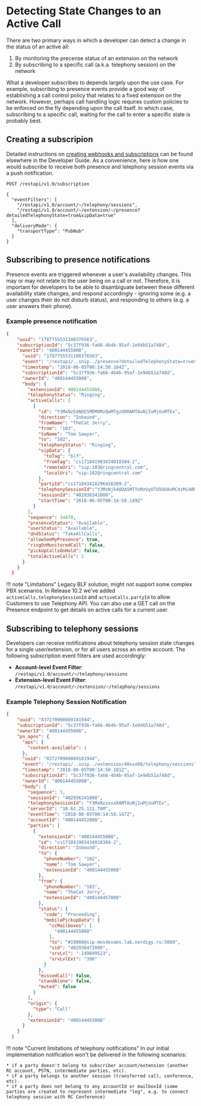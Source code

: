 # Detecting State Changes to an Active Call

There are two primary ways in which a developer can detect a change in the status of an active all:

1. By monitoring the precense status of an extension on the network
2. By subscribing to a specific call (a.k.a. telephony session) on the network

What a developer subscribes to depends largely upon the use case. For example, subscribing to presence events provide a good way of establishing a call control policy that relates to a fixed extension on the network. However, perhaps call handling logic requires custom policies to be enforced on the fly depending upon the call itself. In which case, subscribing to a specific call, waiting for the call to enter a specific state is probably best. 

## Creating a subscripion

Detailed instructions on [creating webhooks and subscriptions](../../notifications/) can be found elsewhere in the Developer Guide. As a convenience, here is how one would subscribe to receive both presence and telephony session events via a push notification.

```
POST /restapi/v1.0/subscription

{
  "eventFilters": [
    "/restapi/v1.0/account/~/telephony/sessions",
    "/restapi/v1.0/account/~/extension/~/presence?detailedTelephonyState=true&sipData=true"
  ],
  "deliveryMode": {
    "transportType": "PubNub"
  }
}
```

## Subscribing to presence notifications

Presence events are triggered whenever a user's availability changes. This may or may not relate to the user being on a call or not. Therefore, it is important for developers to be able to disambiguate between these different availability state changes, and respond accordingly - ignoring some (e.g. a user changes their do not disturb status), and responding to others (e.g. a user answers their phone). 

### Example presence notification

```json
{
    "uuid": "1787755531108376563",
    "subscriptionId": "5c37f936-fa66-4b4b-95af-1e94b51a748d",
    "ownerId": "400144455008",
      "uuid": "1787755531108376563",
      "event": "/restapi/..snip../presence?detailedTelephonyState=true&sipData=true",
      "timestamp": "2018-06-05T00:14:50.184Z",
      "subscriptionId": "5c37f936-fa66-4b4b-95af-1e94b51a748d",
      "ownerId": "400144455008",
      "body": {
        "extensionId": 400144455008,
        "telephonyStatus": "Ringing",
        "activeCalls": [
          {
            "id": "Y3MxNzE4NDE5MDM0MzQwMTgzODRAMTAuNjIuMjUuMTEx",
            "direction": "Inbound",
            "fromName": "TheCat Jerry",
            "from": "103",
            "toName": "Tom Sawyer",
            "to": "102",
            "telephonyStatus": "Ringing",
            "sipData": {
              "toTag": "blf",
              "fromTag": "cs171841903434018384-2",
              "remoteUri": "sip:103@ringcentral.com",
              "localUri": "sip:102@ringcentral.com"
            },
            "partyId":"cs171843418296416309-2",
            "telephonySessionId":"Y3MxNjk4ODA5MTYxMzUyOTU5OUAxMC4zMi40NS44NA",
            "sessionId": "402936341008",
            "startTime": "2018-06-05T00:14:50.149Z"
          }
        ],
        "sequence": 34470,
        "presenceStatus": "Available",
        "userStatus": "Available",
        "dndStatus": "TakeAllCalls",
        "allowSeeMyPresence": true,
        "ringOnMonitoredCall": false,
        "pickUpCallsOnHold": false,
        "totalActiveCalls": 1
      }
    }
  }
```

!!! note "Limitations"
    Legacy BLF solution, might not support some complex PBX scenarios. In Release 10.2 we've added `activeCalls.telephonySessionId` and `activeCalls.partyId` to allow Customers to use Telephony API. You can also use a GET call on the Presence endpoint to get details on active calls for a current user.

## Subscribing to telephony sessions

Developers can receive notifications about telephony session state changes for a single user/extension, or for all users across an entire account. The following subscription event filters are used accordingly:

* **Account-level Event Filter**: `/restapi/v1.0/account/~/telephony/sessions`
* **Extension-level Event Filter**: `/restapi/v1.0/account/~/extension/~/telephony/sessions`

### Example Telephony Session Notification

```json
{
    "uuid": "837270960869181944",
    "subscriptionId": "5c37f936-fa66-4b4b-95af-1e94b51a748d",
    "ownerId": "400144455008",
    "pn_apns": {
      "aps": {
        "content-available": 1
      },
      "uuid": "837270960869181944",
      "event": "/restapi/..snip../extension/40xxx08/telephony/sessions",
      "timestamp": "2018-06-05T00:14:50.181Z",
      "subscriptionId": "5c37f936-fa66-4b4b-95af-1e94b51a748d",
      "ownerId": "400144455008",
      "body": {
        "sequence": 5,
        "sessionId": "402936341008",
        "telephonySessionId": "Y3MxNzxxxxRAMTAuNjIuMjUuMTEx",
        "serverId": "10.62.25.111.TAM",
        "eventTime": "2018-06-05T00:14:50.147Z",
        "accountId": "400144452008",
        "parties": [
          {
            "extensionId": "400144455008",
            "id": "cs171841903434018384-2",
            "direction": "Inbound",
            "to": {
              "phoneNumber": "102",
              "name": "Tom Sawyer",
              "extensionId": "400144455008"
            },
            "from": {
              "phoneNumber": "103",
              "name": "TheCat Jerry",
              "extensionId": "400144457008"
            },
            "status": {
              "code": "Proceeding",
              "mobilePickupData": {
                "ccMailboxes": [
                  "400144455008"
                ],
                "to": "#19008@sip-mesdevams.lab.nordigy.ru:5060",
                "sid": "402936472080",
                "srvLvl": "-149699523",
                "srvLvlExt": "390"
              }
            },
            "missedCall": false,
            "standAlone": false,
            "muted": false
          }
        ],
        "origin": {
          "type": "Call"
        },
        "extensionId": "400144455008"
      }
    }
  }
```

!!! note "Current limitations of telephony notifications"
    In our initial implementation notification won't be delivered in the following scenarios:
    
    * if a party doesn't belong to subscriber account/extension (another RC account, PSTN, intermediate parties, etc).
    * if a party belongs to another session (transferred call, conference, etc).
    * if a party does not belong to any accountId or mailboxId (some parties are created to represent intermediate "leg", e.g. to connect telephony session with RC Conference)



